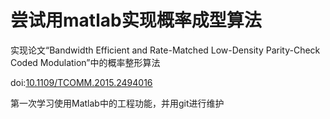 # 尝试用matlab实现概率成型算法
实现论文“Bandwidth Efficient and Rate-Matched Low-Density Parity-Check Coded Modulation”中的概率整形算法

doi:[10.1109/TCOMM.2015.2494016](https://ieeexplore.ieee.org/document/7307154/)

第一次学习使用Matlab中的工程功能，并用git进行维护


